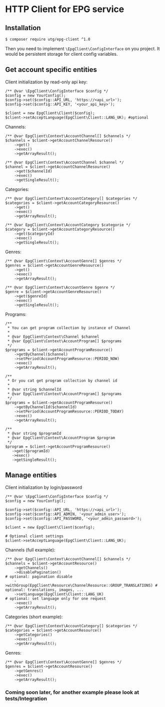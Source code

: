 # HTTP Client for EPG service

## Installation

```
$ composer require utg/epg-client ^1.0
```

Then you need to implement `\EpgClient\ConfigInterface` on you project. 
It would be persistent storage for client config variables.

## Get account specific entities

Client initialization by read-only api key:

```
/** @var \EpgClient\ConfigInterface $config */
$config = new YourConfig();
$config->set($config::API_URL, 'https://<api_url>');
$config->set($config::API_KEY, '<your_api_key>');

$client = new EpgClient\Client($config);
$client->setAcceptLanguage(EpgClient\Client::LANG_UK); #optional
```

Channels:

```
/** @var EpgClient\Context\AccountChannel[] $channels */
$channels = $client->getAccountChannelResource()
    ->get()
    ->exec()
    ->getArrayResult();

/** @var EpgClient\Context\AccountChannel $channel */
$channel = $client->getAccountChannelResource()
    ->get($channelId)
    ->exec()
    ->getSingleResult();
```

Categories:

```
/** @var EpgClient\Context\AccountCategory[] $categories */
$categories = $client->getAccountCategoryResource()
    ->get()
    ->exec()
    ->getArrayResult();

/** @var EpgClient\Context\AccountCategory $categorie */
$category = $client->getAccountCategoryResource()
    ->get($categoryId)
    ->exec()
    ->getSingleResult();
```

Genres:

```
/** @var EpgClient\Context\AccountGenre[] $genres */
$genres = $client->getAccountGenreResource()
    ->get()
    ->exec()
    ->getArrayResult();

/** @var EpgClient\Context\AccountGenre $genre */
$genre = $client->getAccountGenreResource()
    ->get($genreId)
    ->exec()
    ->getSingleResult();
```

Programs:

```
/**
 * You can get program collection by instance of Channel
 *
 * @var EpgClient\Context\Channel $channel 
 * @var EpgClient\Context\AccountProgram[] $programs 
 */
$programs = $client->getAccountProgramResource()
    ->getByChannel($channel)
    ->setPeriod(AccountProgramResource::PERIOD_NOW)
    ->exec()
    ->getArrayResult();

/**
 * Or you cat get program collection by channel id
 *
 * @var string $channelId 
 * @var EpgClient\Context\AccountProgram[] $programs 
 */
$programs = $client->getAccountProgramResource()
    ->getByChannelId($channelId)
    ->setPeriod(AccountProgramResource::PERIOD_TODAY)
    ->exec()
    ->getArrayResult();

/**
 * @var string $programId 
 * @var EpgClient\Context\AccountProgram $program 
 */
$program = $client->getAccountProgramResource()
   ->get($programId)
   ->exec()
   ->getSingleResult();
```

## Manage entities 

Client initialization by login/password

```
/** @var \EpgClient\ConfigInterface $config */
$config = new YourConfig();

$config->set($config::API_URL, 'https://<api_url>');
$config->set($config::API_ADMIN, '<your_admin_user>');
$config->set($config::API_PASSWORD, '<your_admin_password>');

$client = new EpgClient\Client($config);

# Optional client settings
$client->setAcceptLanguage(EpgClient\Client::LANG_UK);
```

Channels (full example):

```
/** @var EpgClient\Context\AccountChannel[] $channels */
$channels = $client->getAccountResource()
    ->getChannels()
    ->disablePagination()                                               # optional: pagination disable
    ->withGroup(EpgClient\Resource\ChannelResource::GROUP_TRANSLATIONS) # optional: translations, images, ...
    ->setLanguage(EpgClient\Client::LANG_UK)                            # optional: set language only for one request
    ->exec()
    ->getArrayResult();
```

Categories (short example):

```
/** @var EpgClient\Context\AccountCategory[] $categories */
$categories = $client->getAccountResource()
    ->getCategories()
    ->exec()
    ->getArrayResult();
```

Genres:

```
/** @var EpgClient\Context\AccountGenre[] $genres */
$genres = $client->getAccountResource()
    ->getGenres()
    ->exec()
    ->getArrayResult();
```

### Coming soon later, for another example please look at tests/Integration
